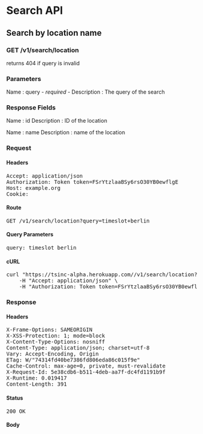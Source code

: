 # Search API

## Search by location name

### GET /v1/search/location

returns 404 if query is invalid



### Parameters

Name : query *- required -*
Description : The query of the search


### Response Fields

Name : id
Description : ID of the location

Name : name
Description : name of the location

### Request

#### Headers

<pre>Accept: application/json
Authorization: Token token=FSrYtzlaaBSy6rsO30YB0ewflgE
Host: example.org
Cookie: </pre>

#### Route

<pre>GET /v1/search/location?query=timeslot+berlin</pre>

#### Query Parameters

<pre>query: timeslot berlin</pre>

#### cURL

<pre class="request">curl &quot;https://tsinc-alpha.herokuapp.com//v1/search/location?query=timeslot+berlin&quot; -X GET \
	-H &quot;Accept: application/json&quot; \
	-H &quot;Authorization: Token token=FSrYtzlaaBSy6rsO30YB0ewflgE&quot;</pre>

### Response

#### Headers

<pre>X-Frame-Options: SAMEORIGIN
X-XSS-Protection: 1; mode=block
X-Content-Type-Options: nosniff
Content-Type: application/json; charset=utf-8
Vary: Accept-Encoding, Origin
ETag: W/&quot;74314fd40be7386fd806eda86c015f9e&quot;
Cache-Control: max-age=0, private, must-revalidate
X-Request-Id: 5e38cdb6-b511-4deb-aa7f-dc4fd1191b9f
X-Runtime: 0.019417
Content-Length: 391</pre>

#### Status

<pre>200 OK</pre>

#### Body

```javascript

```
